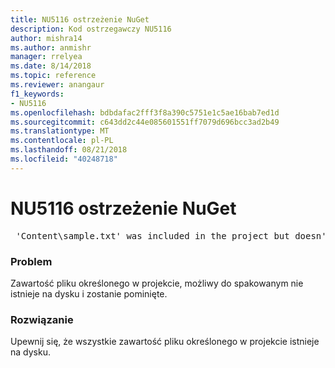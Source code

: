 ```yaml
---
title: NU5116 ostrzeżenie NuGet
description: Kod ostrzegawczy NU5116
author: mishra14
ms.author: anmishr
manager: rrelyea
ms.date: 8/14/2018
ms.topic: reference
ms.reviewer: anangaur
f1_keywords:
- NU5116
ms.openlocfilehash: bdbdafac2fff3f8a390c5751e1c5ae16bab7ed1d
ms.sourcegitcommit: c643dd2c44e085601551ff7079d696bcc3ad2b49
ms.translationtype: MT
ms.contentlocale: pl-PL
ms.lasthandoff: 08/21/2018
ms.locfileid: "40248718"
---
```

# <a name="nuget-warning-nu5116"></a>NU5116 ostrzeżenie NuGet
<pre> 'Content\sample.txt' was included in the project but doesn't exist. Skipping...</pre>

### <a name="issue"></a>Problem

Zawartość pliku określonego w projekcie, możliwy do spakowanym nie istnieje na dysku i zostanie pominięte.


### <a name="solution"></a>Rozwiązanie

Upewnij się, że wszystkie zawartość pliku określonego w projekcie istnieje na dysku.

